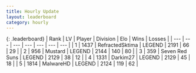 ```yaml
---
title: Hourly Update
layout: leaderboard
category: hourly
---
```


{: .leaderboard}
| Rank | LV | Player | Division | Elo | Wins | Losses |
| --- | --- | --- | --- | --- | --- | --- |
| <span data-change="0">1</span> | 1437 | <span title="ID: 402846">RefractedSktima</span> | LEGEND | <span data-change="0">2191</span> | <span data-change="0">66</span> | <span data-change="0">29</span> |
| <span data-change="0">2</span> | 956 | <span title="ID: 611082">Mustard</span> | LEGEND | <span data-change="0">2144</span> | <span data-change="0">140</span> | <span data-change="0">80</span> |
| <span data-change="0">3</span> | 359 | <span title="ID: 670324">Seven Red Suns</span> | LEGEND | <span data-change="0">2129</span> | <span data-change="0">38</span> | <span data-change="0">12</span> |
| <span data-change="1">4</span> | 1331 | <span title="ID: 694036">Darkim27</span> | LEGEND | <span data-change="7">2129</span> | <span data-change="1">45</span> | <span data-change="0">18</span> |
| <span data-change="-1">5</span> | 1814 | <span title="ID: 261794">MalwareHD</span> | LEGEND | <span data-change="0">2124</span> | <span data-change="0">119</span> | <span data-change="0">62</span> |